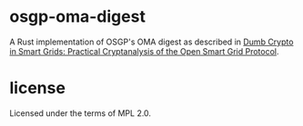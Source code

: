 # osgp-oma-digest

A Rust implementation of OSGP's OMA digest as described in
[Dumb Crypto in Smart Grids: Practical Cryptanalysis of the Open Smart Grid Protocol](https://eprint.iacr.org/2015/428.pdf).

# license

Licensed under the terms of MPL 2.0.
